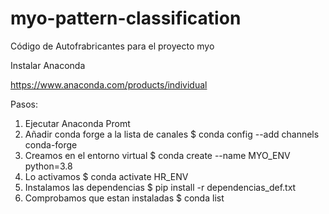 # myo-pattern-classification

Código de Autofrabricantes para el proyecto myo

Instalar Anaconda

https://www.anaconda.com/products/individual

Pasos:

1.  Ejecutar Anaconda Promt
2.  Añadir conda forge a la lista de canales
    $ conda config --add channels conda-forge
3.  Creamos en el entorno virtual
    $ conda create --name MYO_ENV python=3.8
4.  Lo activamos
    $ conda activate HR_ENV
5.  Instalamos las dependencias
    $ pip install -r dependencias_def.txt
6.  Comprobamos que estan instaladas
    $ conda list

